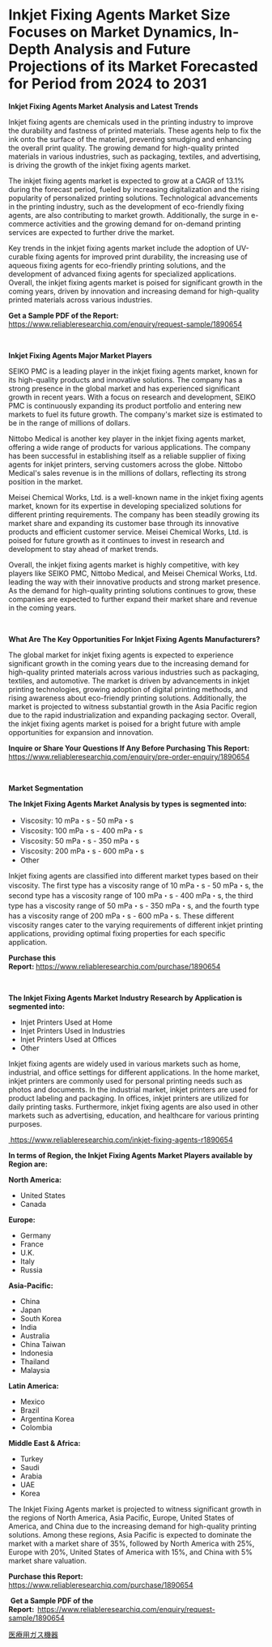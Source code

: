 <p><h1>Inkjet Fixing Agents Market Size Focuses on Market Dynamics, In-Depth Analysis and Future Projections of its Market Forecasted for Period from 2024 to 2031</h1></p><p><strong>Inkjet Fixing Agents Market Analysis and Latest Trends</strong></p>
<p><p>Inkjet fixing agents are chemicals used in the printing industry to improve the durability and fastness of printed materials. These agents help to fix the ink onto the surface of the material, preventing smudging and enhancing the overall print quality. The growing demand for high-quality printed materials in various industries, such as packaging, textiles, and advertising, is driving the growth of the inkjet fixing agents market.</p><p>The inkjet fixing agents market is expected to grow at a CAGR of 13.1% during the forecast period, fueled by increasing digitalization and the rising popularity of personalized printing solutions. Technological advancements in the printing industry, such as the development of eco-friendly fixing agents, are also contributing to market growth. Additionally, the surge in e-commerce activities and the growing demand for on-demand printing services are expected to further drive the market.</p><p>Key trends in the inkjet fixing agents market include the adoption of UV-curable fixing agents for improved print durability, the increasing use of aqueous fixing agents for eco-friendly printing solutions, and the development of advanced fixing agents for specialized applications. Overall, the inkjet fixing agents market is poised for significant growth in the coming years, driven by innovation and increasing demand for high-quality printed materials across various industries.</p></p>
<p><strong>Get a Sample PDF of the Report:&nbsp;</strong> <a href="https://www.reliableresearchiq.com/enquiry/request-sample/1890654">https://www.reliableresearchiq.com/enquiry/request-sample/1890654</a></p>
<p>&nbsp;</p>
<p><strong>Inkjet Fixing Agents Major Market Players</strong></p>
<p><p>SEIKO PMC is a leading player in the inkjet fixing agents market, known for its high-quality products and innovative solutions. The company has a strong presence in the global market and has experienced significant growth in recent years. With a focus on research and development, SEIKO PMC is continuously expanding its product portfolio and entering new markets to fuel its future growth. The company's market size is estimated to be in the range of millions of dollars.</p><p>Nittobo Medical is another key player in the inkjet fixing agents market, offering a wide range of products for various applications. The company has been successful in establishing itself as a reliable supplier of fixing agents for inkjet printers, serving customers across the globe. Nittobo Medical's sales revenue is in the millions of dollars, reflecting its strong position in the market.</p><p>Meisei Chemical Works, Ltd. is a well-known name in the inkjet fixing agents market, known for its expertise in developing specialized solutions for different printing requirements. The company has been steadily growing its market share and expanding its customer base through its innovative products and efficient customer service. Meisei Chemical Works, Ltd. is poised for future growth as it continues to invest in research and development to stay ahead of market trends.</p><p>Overall, the inkjet fixing agents market is highly competitive, with key players like SEIKO PMC, Nittobo Medical, and Meisei Chemical Works, Ltd. leading the way with their innovative products and strong market presence. As the demand for high-quality printing solutions continues to grow, these companies are expected to further expand their market share and revenue in the coming years.</p></p>
<p>&nbsp;</p>
<p><strong>What Are The Key Opportunities For Inkjet Fixing Agents Manufacturers?</strong></p>
<p><p>The global market for inkjet fixing agents is expected to experience significant growth in the coming years due to the increasing demand for high-quality printed materials across various industries such as packaging, textiles, and automotive. The market is driven by advancements in inkjet printing technologies, growing adoption of digital printing methods, and rising awareness about eco-friendly printing solutions. Additionally, the market is projected to witness substantial growth in the Asia Pacific region due to the rapid industrialization and expanding packaging sector. Overall, the inkjet fixing agents market is poised for a bright future with ample opportunities for expansion and innovation.</p></p>
<p><strong>Inquire or Share Your Questions If Any Before Purchasing This Report:</strong> <a href="https://www.reliableresearchiq.com/enquiry/pre-order-enquiry/1890654">https://www.reliableresearchiq.com/enquiry/pre-order-enquiry/1890654</a></p>
<p>&nbsp;</p>
<p><strong>Market Segmentation</strong></p>
<p><strong>The Inkjet Fixing Agents Market Analysis by types is segmented into:</strong></p>
<p><ul><li>Viscosity: 10 mPa・s - 50 mPa・s</li><li>Viscosity: 100 mPa・s - 400 mPa・s</li><li>Viscosity: 50 mPa・s - 350 mPa・s</li><li>Viscosity: 200 mPa・s - 600 mPa・s</li><li>Other</li></ul></p>
<p><p>Inkjet fixing agents are classified into different market types based on their viscosity. The first type has a viscosity range of 10 mPa・s - 50 mPa・s, the second type has a viscosity range of 100 mPa・s - 400 mPa・s, the third type has a viscosity range of 50 mPa・s - 350 mPa・s, and the fourth type has a viscosity range of 200 mPa・s - 600 mPa・s. These different viscosity ranges cater to the varying requirements of different inkjet printing applications, providing optimal fixing properties for each specific application.</p></p>
<p><strong>Purchase this Report:&nbsp;</strong><a href="https://www.reliableresearchiq.com/purchase/1890654">https://www.reliableresearchiq.com/purchase/1890654</a></p>
<p>&nbsp;</p>
<p><strong>The Inkjet Fixing Agents Market Industry Research by Application is segmented into:</strong></p>
<p><ul><li>Injet Printers Used at Home</li><li>Injet Printers Used in Industries</li><li>Injet Printers Used at Offices</li><li>Other</li></ul></p>
<p><p>Inkjet fixing agents are widely used in various markets such as home, industrial, and office settings for different applications. In the home market, inkjet printers are commonly used for personal printing needs such as photos and documents. In the industrial market, inkjet printers are used for product labeling and packaging. In offices, inkjet printers are utilized for daily printing tasks. Furthermore, inkjet fixing agents are also used in other markets such as advertising, education, and healthcare for various printing purposes.</p></p>
<p><a href="https://www.reliableresearchiq.com/inkjet-fixing-agents-r1890654">&nbsp;https://www.reliableresearchiq.com/inkjet-fixing-agents-r1890654</a></p>
<p><strong>In terms of Region, the Inkjet Fixing Agents Market Players available by Region are:</strong></p>
<p>
    <p> <strong> North America: </strong>
        <ul>
            <li>United States</li>
            <li>Canada</li>
        </ul>
        </p> 
    <p> <strong> Europe: </strong>
        <ul>
            <li>Germany</li>
            <li>France</li>
            <li>U.K.</li>
            <li>Italy</li>
            <li>Russia</li>
        </ul>
        </p> 
    <p> <strong> Asia-Pacific: </strong>
        <ul>
            <li>China</li>
            <li>Japan</li>
            <li>South Korea</li>
            <li>India</li>
            <li>Australia</li>
            <li>China Taiwan</li>
            <li>Indonesia</li>
            <li>Thailand</li>
            <li>Malaysia</li>
        </ul>
        </p> 
    <p> <strong> Latin America: </strong>
        <ul>
            <li>Mexico</li>
            <li>Brazil</li>
            <li>Argentina Korea</li>
            <li>Colombia</li>
        </ul>
        </p> 
    <p> <strong> Middle East & Africa: </strong>
        <ul>
            <li>Turkey</li>
            <li>Saudi</li>
            <li>Arabia</li>
            <li>UAE</li>
            <li>Korea</li>
        </ul>
    </p>
    </p>
<p><p>The Inkjet Fixing Agents market is projected to witness significant growth in the regions of North America, Asia Pacific, Europe, United States of America, and China due to the increasing demand for high-quality printing solutions. Among these regions, Asia Pacific is expected to dominate the market with a market share of 35%, followed by North America with 25%, Europe with 20%, United States of America with 15%, and China with 5% market share valuation.</p></p>
<p><strong>Purchase this Report: </strong><a href="https://www.reliableresearchiq.com/purchase/1890654">https://www.reliableresearchiq.com/purchase/1890654</a></p>
<p>&nbsp;<strong>Get a Sample PDF of the Report:&nbsp;&nbsp;</strong><a href="https://www.reliableresearchiq.com/enquiry/request-sample/1890654">https://www.reliableresearchiq.com/enquiry/request-sample/1890654</a></p>
<p><strong></strong></p>
<p><p><a href="https://github.com/nxboeu02965442/Market-Research-Report-List-3/blob/main/97943115232.md">医療用ガス機器</a></p></p>